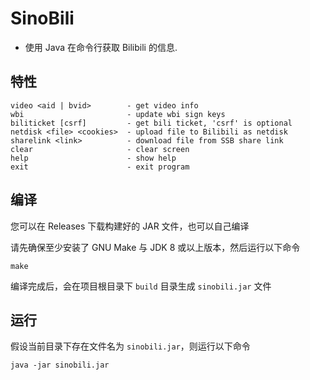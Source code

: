 # SinoBili

- 使用 Java 在命令行获取 Bilibili 的信息.

## 特性

```text
video <aid | bvid>        - get video info
wbi                       - update wbi sign keys
biliticket [csrf]         - get bili ticket, 'csrf' is optional
netdisk <file> <cookies>  - upload file to Bilibili as netdisk
sharelink <link>          - download file from SSB share link
clear                     - clear screen
help                      - show help
exit                      - exit program
```

## 编译

您可以在 Releases 下载构建好的 JAR 文件，也可以自己编译

请先确保至少安装了 GNU Make 与 JDK 8 或以上版本，然后运行以下命令

```shell
make
```

编译完成后，会在项目根目录下 `build` 目录生成 `sinobili.jar` 文件

## 运行

假设当前目录下存在文件名为 `sinobili.jar`，则运行以下命令

```shell
java -jar sinobili.jar
```
